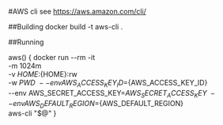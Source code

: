 #AWS cli
see https://aws.amazon.com/cli/

##Building docker build -t aws-cli .

##Running

aws() {
	docker run --rm -it \
		-m 1024m \
		-v ${HOME}:${HOME}:rw \
		-w ${PWD} \
		--env AWS_ACCESS_KEY_ID=${AWS_ACCESS_KEY_ID} \
		--env AWS_SECRET_ACCESS_KEY=${AWS_SECRET_ACCESS_KEY} \
		--env AWS_DEFAULT_REGION=${AWS_DEFAULT_REGION} \
		aws-cli "$@"
}


